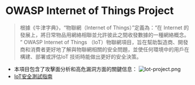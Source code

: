 # OWASP Internet of Things Project 
> 根據《牛津字典》，“物聯網（Internet of Things）”定義為：“在 Internet 的發展上，將日常物品用網絡相聯並允許彼此之間收發數據的一種網絡概念。 ”
OWASP Internet of Things （IoT）物聯網項目，旨在幫助製造商、開發商和消費者更好地了解與物聯網相關的安全問題，並使任何環境中的用戶在構建、部署或評估IoT 技術時能做出更好的安全決策。

- 本項目包含了攻擊面分析和高危漏洞方面的關鍵信息：
![Iot-project.png](https://www.owasp.org/images/d/d6/Iot-project.png)
- [IoT安全測試指南](/IoTSecurityTestGuides.md)
